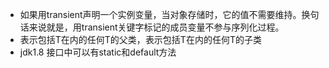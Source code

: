* 如果用transient声明一个实例变量，当对象存储时，它的值不需要维持。换句话来说就是，用transient关键字标记的成员变量不参与序列化过程。
* <? super T>表示包括T在内的任何T的父类，<? extends T>表示包括T在内的任何T的子类
* jdk1.8 接口中可以有static和default方法